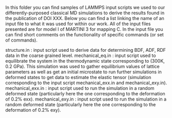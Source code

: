 In this folder you can find samples of LAMMPS input scripts we used to our differently-purposed classical MD simulations to derive the results found in the publication of DOI XXX.
Below you can find a list linking the name of an input file to what it was used for within our work. All of the input files presented are for model I of MARTINI 3 for mapping C. In the input file you can find short comments on the functionality of specific commands (or set of commands).

structure.in : input script used to derive data for determining BDF, ADF, RDF data in the coarse grained level.
mechanical_eq.in : input script used to equilibrate the system in the thermodynamic state corresponding to (300K, 0.2 GPa). This simulation was used to gather equilibrium values of lattice parameters as well as get an initial microstate to run further simulations in deformed states to get data to estimate the elastic tensor (simulation corresponding to the input script mechanical_exx.in and mechanical_exy.in).
mechanical_exx.in : input script used to run the simulation in a random deformed state (particularly here the one corresponding to the deformation of 0.2% exx).
mechanical_exy.in : input script used to run the simulation in a random deformed state (particularly here the one corresponding to the deformation of 0.2% exy).
